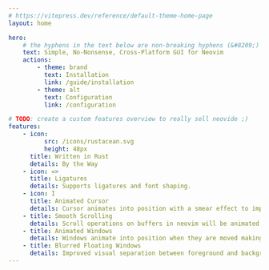 ```yaml
---
# https://vitepress.dev/reference/default-theme-home-page
layout: home

hero:
    # the hyphens in the text below are non-breaking hyphens (&#8209;)
    text: Simple, No‑Nonsense, Cross‑Platform GUI for Neovim
    actions:
        - theme: brand
          text: Installation
          link: /guide/installation
        - theme: alt
          text: Configuration
          link: /configuration

# TODO: create a custom features overview to really sell neovide ;)
features:
    - icon:
          src: /icons/rustacean.svg
          height: 48px
      title: Written in Rust
      details: By the Way
    - icon: =>
      title: Ligatures
      details: Supports ligatures and font shaping.
    - icon: I
      title: Animated Cursor
      details: Cursor animates into position with a smear effect to improve tracking of cursor position.
    - title: Smooth Scrolling
      details: Scroll operations on buffers in neovim will be animated smoothly pixel wise rather than line by line at a time.
    - title: Animated Windows
      details: Windows animate into position when they are moved making it easier to see how layout changes happen.
    - title: Blurred Floating Windows
      details: Improved visual separation between foreground and background from built-in window transparency.
---
```

